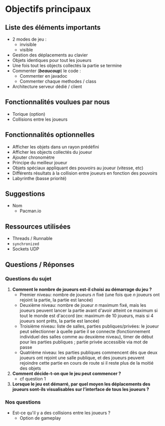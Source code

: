 # Objectifs principaux

## Liste des éléments importants
* 2 modes de jeu : 
    * invisible
    * visible
* Gestion des déplacements au clavier
* Objets identiques pour tout les joueurs
* Une fois tout les objects collectés la partie se termine
* Commenter (***beaucoup***) le code :
    * Commenter en javadoc
    * Commenter chaque methodes / class
* Architecture serveur dédié / client

## Fonctionnalités voulues par nous

- Torique (option)
- Collisions entre les joueurs

## Fonctionnalités optionnelles

* Afficher les objets dans un rayon prédéfini
* Afficher les objects collectés du joueur
* Ajouter chronomètre
* Principe du meilleur joueur
* Objets spéciaux appliquant des pouvoirs au joueur (vitesse, etc)
* Différents résultats à la collision entre joueurs en fonction des pouvoirs
* Labyrinthe (basse priorité)

## Suggestions

- Nom
  - Pacman.io

## Ressources utilisées

- Threads / Runnable
- `synchronized` 
- Sockets UDP

## Questions / Réponses

### Questions du sujet

1. **Comment le nombre de joueurs est-il choisi au démarrage du jeu ?**
   - Premier niveau: nombre de joueurs *n* fixé (une fois que *n* joueurs ont rejoint la partie, la partie est lancée)
   - Deuxième niveau: nombre de joueur *n* maximum fixé, mais les joueurs peuvent lancer la partie avant d'avoir atteint ce maximum si tout le monde est d'accord (ex: maximum de 10 joueurs, mais si 4 joueurs sont prêts, la partie est lancée)
   - Troisième niveau: liste de salles, parties publiques/privées: le joueur peut sélectionner à quelle partie il se connecte (fonctionnement individuel des salles comme au deuxième niveau), timer de début pour les parties publiques ; partie privée accessible via mot de passe
   - Quatrième niveau: les parties publiques commencent dès que deux joueurs ont rejoint une salle publique, et des joueurs peuvent rejoindre cette partie en cours de route si il reste plus de la moitié des objets
1. **Comment décide-t-on que le jeu peut commencer ?**
   - cf question 1
1. **Lorsque le jeu est démarré, par quel moyen les déplacements des joueurs sont-ils visualisables sur l’interface de tous les joueurs ?**

### Nos questions

- Est-ce qu'il y a des collisions entre les joueurs ?
  - Option de gameplay